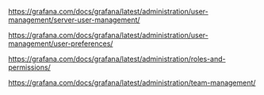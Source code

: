 
<https://grafana.com/docs/grafana/latest/administration/user-management/server-user-management/>

<https://grafana.com/docs/grafana/latest/administration/user-management/user-preferences/>

<https://grafana.com/docs/grafana/latest/administration/roles-and-permissions/>

<https://grafana.com/docs/grafana/latest/administration/team-management/>


